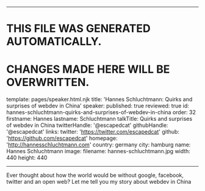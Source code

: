----

# THIS FILE WAS GENERATED AUTOMATICALLY.
# CHANGES MADE HERE WILL BE OVERWRITTEN.

template: pages/speaker.html.njk
title: 'Hannes Schluchtmann: Quirks and surprises of webdev in China'
speaker:
  published: true
  reviewed: true
  id: hannes-schluchtmann-quirks-and-surprises-of-webdev-in-china
  order: 32
  firstname: Hannes
  lastname: Schluchtmann
  talkTitle: Quirks and surprises of webdev in China
  twitterHandle: '@escapedcat'
  githubHandle: '@escapedcat'
  links:
    twitter: 'https://twitter.com/escapedcat'
    github: 'https://github.com/escapedcat'
    homepage: 'http://hannesschluchtmann.com'
  country: germany
  city: hamburg
  name: Hannes Schluchtmann
  image:
    filename: hannes-schluchtmann.jpg
    width: 440
    height: 440

----

Ever thought about how the world would be without google, facebook, twitter and
an open web? Let me tell you my story about webdev in China